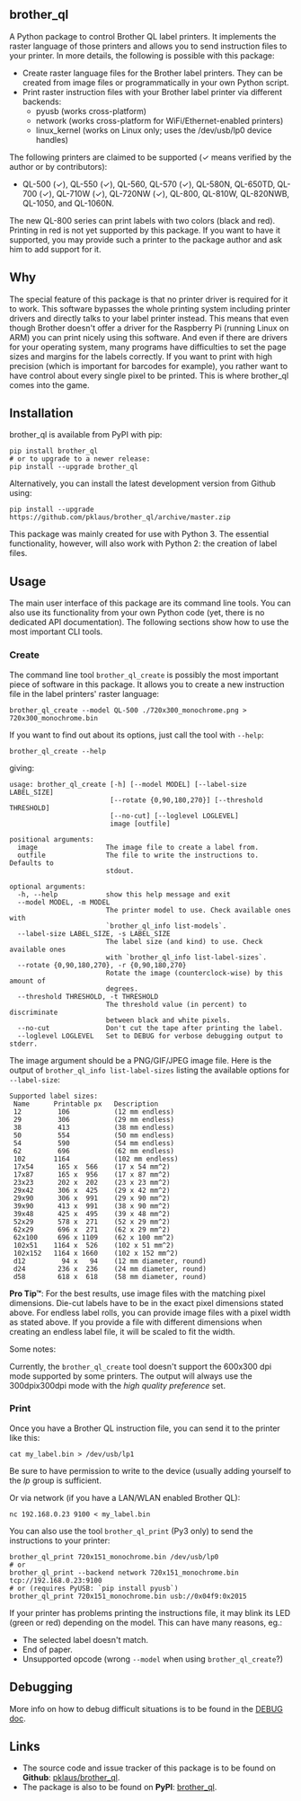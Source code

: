 ## brother\_ql

A Python package to control Brother QL label printers.
It implements the raster language of those printers and allows you to send instruction files to your printer.
In more details, the following is possible with this package:

* Create raster language files for the Brother label printers.
  They can be created from image files or programmatically in your own Python script.
* Print raster instruction files with your Brother label printer via different backends:
    * pyusb (works cross-platform)
    * network (works cross-platform for WiFi/Ethernet-enabled printers)
    * linux\_kernel (works on Linux only; uses the /dev/usb/lp0 device handles)

The following printers are claimed to be supported (✓ means verified by the author or by contributors):

* QL-500 (✓), QL-550 (✓), QL-560, QL-570 (✓), QL-580N, QL-650TD, QL-700 (✓), QL-710W (✓), QL-720NW (✓), QL-800, QL-810W, QL-820NWB, QL-1050, and QL-1060N.

The new QL-800 series can print labels with two colors (black and red). Printing in red is not yet supported by this package. If you want to have it supported, you may provide such a printer to the package author and ask him to add support for it.

## Why

The special feature of this package is that no printer driver is required for it to work.
This software bypasses the whole printing system including printer drivers and directly
talks to your label printer instead. This means that even though Brother doesn't offer
a driver for the Raspberry Pi (running Linux on ARM) you can print nicely using this software.
And even if there are drivers for your operating system, many programs have difficulties to set
the page sizes and margins for the labels correctly. If you want to print with high precision
(which is important for barcodes for example), you rather want to have control about every
single pixel to be printed. This is where brother\_ql comes into the game.

## Installation

brother\_ql is available from PyPI with pip:

    pip install brother_ql
    # or to upgrade to a newer release:
    pip install --upgrade brother_ql

Alternatively, you can install the latest development version from Github using:

    pip install --upgrade https://github.com/pklaus/brother_ql/archive/master.zip

This package was mainly created for use with Python 3. The essential functionality, however, will also work with Python 2: the creation of label files.

## Usage

The main user interface of this package are its command line tools.
You can also use its functionality from your own Python code (yet, there is no dedicated API documentation).
The following sections show how to use the most important CLI tools.

### Create

The command line tool `brother_ql_create` is possibly the most important piece of software in this package.
It allows you to create a new instruction file in the label printers' raster language:

    brother_ql_create --model QL-500 ./720x300_monochrome.png > 720x300_monochrome.bin

If you want to find out about its options, just call the tool with `--help`:

    brother_ql_create --help

giving:

    usage: brother_ql_create [-h] [--model MODEL] [--label-size LABEL_SIZE]
                             [--rotate {0,90,180,270}] [--threshold THRESHOLD]
                             [--no-cut] [--loglevel LOGLEVEL]
                             image [outfile]
    
    positional arguments:
      image                 The image file to create a label from.
      outfile               The file to write the instructions to. Defaults to
                            stdout.
    
    optional arguments:
      -h, --help            show this help message and exit
      --model MODEL, -m MODEL
                            The printer model to use. Check available ones with
                            `brother_ql_info list-models`.
      --label-size LABEL_SIZE, -s LABEL_SIZE
                            The label size (and kind) to use. Check available ones
                            with `brother_ql_info list-label-sizes`.
      --rotate {0,90,180,270}, -r {0,90,180,270}
                            Rotate the image (counterclock-wise) by this amount of
                            degrees.
      --threshold THRESHOLD, -t THRESHOLD
                            The threshold value (in percent) to discriminate
                            between black and white pixels.
      --no-cut              Don't cut the tape after printing the label.
      --loglevel LOGLEVEL   Set to DEBUG for verbose debugging output to stderr.

The image argument should be a PNG/GIF/JPEG image file.
Here is the output of `brother_ql_info list-label-sizes` listing the available options for `--label-size`:

    Supported label sizes:
     Name      Printable px   Description
     12         106           (12 mm endless)
     29         306           (29 mm endless)
     38         413           (38 mm endless)
     50         554           (50 mm endless)
     54         590           (54 mm endless)
     62         696           (62 mm endless)
     102       1164           (102 mm endless)
     17x54      165 x  566    (17 x 54 mm^2)
     17x87      165 x  956    (17 x 87 mm^2)
     23x23      202 x  202    (23 x 23 mm^2)
     29x42      306 x  425    (29 x 42 mm^2)
     29x90      306 x  991    (29 x 90 mm^2)
     39x90      413 x  991    (38 x 90 mm^2)
     39x48      425 x  495    (39 x 48 mm^2)
     52x29      578 x  271    (52 x 29 mm^2)
     62x29      696 x  271    (62 x 29 mm^2)
     62x100     696 x 1109    (62 x 100 mm^2)
     102x51    1164 x  526    (102 x 51 mm^2)
     102x152   1164 x 1660    (102 x 152 mm^2)
     d12         94 x   94    (12 mm diameter, round)
     d24        236 x  236    (24 mm diameter, round)
     d58        618 x  618    (58 mm diameter, round)

**Pro Tip™**:
For the best results, use image files with the matching pixel dimensions. Die-cut labels have to be in the exact pixel dimensions stated above. For endless label rolls, you can provide image files with a pixel width as stated above. If you provide a file with different dimensions when creating an endless label file, it will be scaled to fit the width.

Some notes:

Currently, the `brother_ql_create` tool doesn't support the 600x300 dpi mode supported by some printers.
The output will always use the 300dpix300dpi mode with the *high quality preference* set.

### Print

Once you have a Brother QL instruction file, you can send it to the printer like this:

    cat my_label.bin > /dev/usb/lp1

Be sure to have permission to write to the device (usually adding yourself to the *lp* group is sufficient.

Or via network (if you have a LAN/WLAN enabled Brother QL):

    nc 192.168.0.23 9100 < my_label.bin

You can also use the tool `brother_ql_print` (Py3 only) to send the instructions to your printer:

    brother_ql_print 720x151_monochrome.bin /dev/usb/lp0
    # or
    brother_ql_print --backend network 720x151_monochrome.bin tcp://192.168.0.23:9100
    # or (requires PyUSB: `pip install pyusb`)
    brother_ql_print 720x151_monochrome.bin usb://0x04f9:0x2015

If your printer has problems printing the instructions file, it may blink its LED (green or red) depending on the model. This can have many reasons, eg.:

* The selected label doesn't match.
* End of paper.
* Unsupported opcode (wrong `--model` when using `brother_ql_create`?)

## Debugging

More info on how to debug difficult situations is to be found in the [DEBUG doc](https://github.com/pklaus/brother_ql/blob/master/DEBUG.md).

## Links

* The source code and issue tracker of this package is to be found on **Github**: [pklaus/brother_ql](https://github.com/pklaus/brother_ql).
* The package is also to be found on **PyPI**: [brother_ql](https://pypi.python.org/pypi/brother_ql).
